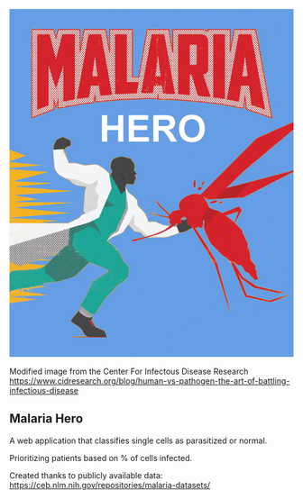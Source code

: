 <p align="center">
  <img src="https://github.com/caticoa3/malaria_hero/blob/master/images/malaria_hero.jpg?raw=true" alt="Malaria Hero"/>
</p>

Modified image from the Center For Infectous Disease Research
https://www.cidresearch.org/blog/human-vs-pathogen-the-art-of-battling-infectious-disease

## Malaria Hero

A web application that classifies single cells as parasitized or normal. 

Prioritizing patients based on % of cells infected.

Created thanks to publicly available data: 
https://ceb.nlm.nih.gov/repositories/malaria-datasets/

